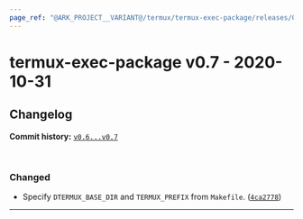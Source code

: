 ```yaml
---
page_ref: "@ARK_PROJECT__VARIANT@/termux/termux-exec-package/releases/0/v0.7.html"
---
```


# termux-exec-package v0.7 - 2020-10-31

## Changelog

**Commit history:** [`v0.6...v0.7`](https://github.com/termux/termux-exec/compare/v0.6...v0.7)

&nbsp;



### Changed

- Specify `DTERMUX_BASE_DIR` and `TERMUX_PREFIX` from `Makefile`. ([`4ca2778`](https://github.com/termux/termux-exec/commit/4ca2778))

---

&nbsp;
